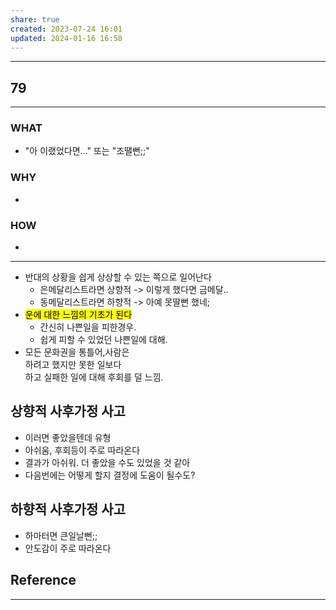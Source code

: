 ```yaml
---
share: true
created: 2023-07-24 16:01
updated: 2024-01-16 16:58
---
```


---
## 79
---
### WHAT
- "아 이랬었다면..." 또는 "조땔뻔;;"
### WHY
- 
### HOW
- 
---

- 반대의 상황을 쉽게 상상할 수 있는 쪽으로 일어난다
	- 은메달리스트라면 상향적 -> 이렇게 했다면 금메달..
	- 동메달리스트라면 하향적 -> 아예 못딸뻔 했네;
- <mark class="hltr-red">운에 대한 느낌의 기초가 된다</mark>
	- 간신히 나쁜일을 피한경우.
	- 쉽게 피할 수 있었던 나쁜일에 대해.
- 모든 문화권을 통틀어,사람은  
  하려고 했지만 못한 일보다  
  하고 실패한 일에 대해 후회를 덜 느낌.

## 상향적 사후가정 사고

- 이러면 좋았을텐데 유형
- 아쉬움, 후회등이 주로 따라온다
- 결과가 아쉬워. 더 좋았을 수도 있었을 것 같아
- 다음번에는 어떻게 할지 결정에 도움이 될수도?

## 하향적 사후가정 사고

- 하마터면 큰일날뻔;;
- 안도감이 주로 따라온다




## Reference
---
